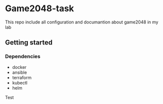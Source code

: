 # Game2048-task

This repo include all configuration and documantion about game2048 in my lab

## Getting started

### Dependencies

* docker 
* ansible
* terraform
* kubectl
* helm

Test

